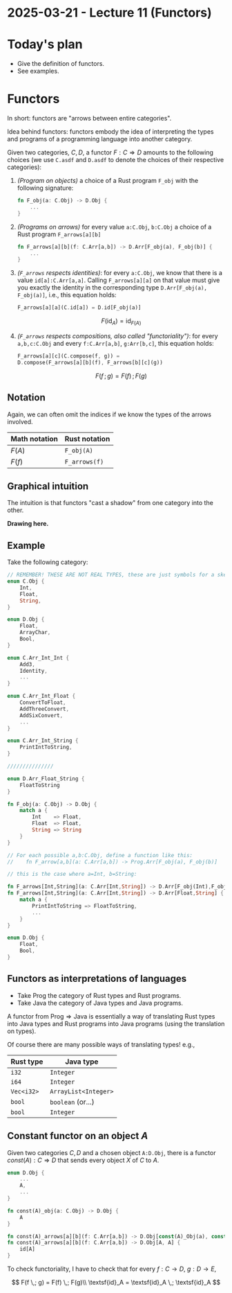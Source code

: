 # 2025-03-21 - Lecture 11 (Functors)

# Today's plan

- Give the definition of functors.
- See examples.

# Functors

In short: functors are "arrows between entire categories".

Idea behind functors: functors embody the idea of interpreting the types and programs of a programming language into another category.

Given two categories, $C,D$, a functor $F : C \Rightarrow D$ amounts to the following choices (we use `C.asdf` and `D.asdf` to denote the choices of their respective categories):
1. *(Program on objects)* a choice of a Rust program `F_obj` with the following signature:
    ```rust
    fn F_obj(a: C.Obj) -> D.Obj {
        ...
    }
    ```
2. *(Programs on arrows)* for every value `a:C.Obj`, `b:C.Obj` a choice of a Rust program `F_arrows[a][b]`
    ```rust
    fn F_arrows[a][b](f: C.Arr[a,b]) -> D.Arr[F_obj(a), F_obj(b)] {
        ...
    }
    ```

3. *(`F_arrows` respects identities)*: for every `a:C.Obj`, we know that there is a value `id[a]:C.Arr[a,a]`. Calling `F_arrows[a][a]` on that value must give you exactly the identity in the corresponding type `D.Arr[F_obj(a), F_obj(a)]`, i.e., this equation holds:
    ```rust
    F_arrows[a][a](C.id[a]) = D.id[F_obj(a)]
    ```
    $$F(\textsf{id}_A) = \textsf{id}_{F(A)}$$

4. *(`F_arrows` respects compositions, also called "functoriality")*: for every `a,b,c:C.Obj` and every `f:C.Arr[a,b]`, `g:Arr[b,c]`, this equation holds:
    ```rust
    F_arrows[a][c](C.compose(f, g)) =
    D.compose(F_arrows[a][b](f), F_arrows[b][c](g))
    ```
    $$F(f\,;g) = F(f)\,;F(g)$$

## Notation

Again, we can often omit the indices if we know the types of the arrows involved.

| Math notation | Rust notation |
|---|---|
| $F(A)$ | `F_obj(A)` |
| $F(f)$ | `F_arrows(f)` |

## Graphical intuition

The intuition is that functors "cast a shadow" from one category into the other.

**Drawing here.**

## Example

Take the following category:

```rust
// REMEMBER! THESE ARE NOT REAL TYPES, these are just symbols for a skeleton of programming language, or, in other words, its internal representation
enum C.Obj {
    Int,
    Float,
    String,
}

enum D.Obj {
    Float,
    ArrayChar,
    Bool,
}

enum C.Arr_Int_Int {
    Add3,
    Identity,
    ...
}

enum C.Arr_Int_Float {
    ConvertToFloat,
    AddThreeConvert,
    AddSixConvert,
    ...
}

enum C.Arr_Int_String {
    PrintIntToString,
}

///////////////

enum D.Arr_Float_String {
    FloatToString
}

fn F_obj(a: C.Obj) -> D.Obj {
    match a {
        Int    => Float,
        Float  => Float,
        String => String
    }
}

// For each possible a,b:C.Obj, define a function like this:
//    fn F_arrow[a,b](a: C.Arr[a,b]) -> Prog.Arr[F_obj(a), F_obj(b)]

// this is the case where a=Int, b=String:

fn F_arrows[Int,String](a: C.Arr[Int,String]) -> D.Arr[F_obj(Int),F_obj(String)] { ... }
fn F_arrows[Int,String](a: C.Arr[Int,String]) -> D.Arr[Float,String] {
    match a {
        PrintIntToString => FloatToString,
        ...
    }
}

enum D.Obj {
    Float,
    Bool,
}
```


## Functors as interpretations of languages

- Take $\textsf{Prog}$ the category of Rust types and Rust programs.
- Take $\textsf{Java}$ the category of Java types and Java programs.

A functor from $\textsf{Prog} \Rightarrow \textsf{Java}$ is essentially a way of translating Rust types into Java types and Rust programs into Java programs (using the translation on types).

Of course there are many possible ways of translating types! e.g.,

| Rust type | Java type |
|-|-|
| `i32` | `Integer` |
| `i64` | `Integer` |
| `Vec<i32>` | `ArrayList<Integer>` |
| `bool` | `boolean` (or...) ||
| `bool` | `Integer` |

## Constant functor on an object $A$

Given two categories $C,D$ and a chosen object `A:D.Obj`, there is a functor $const(A) : C \Rightarrow D$ that sends every object $X$ of $C$ to $A$.

```rust
enum D.Obj {
    ...
    A,
    ...
}

fn const(A)_obj(a: C.Obj) -> D.Obj {
    A
}

fn const(A)_arrows[a][b](f: C.Arr[a,b]) -> D.Obj[const(A)_Obj(a), const(A)_Obj(b)] { ... }
fn const(A)_arrows[a][b](f: C.Arr[a,b]) -> D.Obj[A, A] {
    id[A]
}
```

To check functoriality, I have to check that for every $f : C \to D$, $g : D \to E$,

$$
F(f \,; g) = F(f) \,; F(g)\\
\textsf{id}_A = \textsf{id}_A \,; \textsf{id}_A
$$
